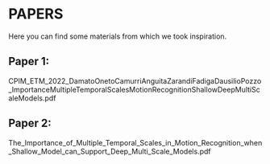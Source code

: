 # PAPERS
Here you can find some materials from which we took inspiration. 
## Paper 1:
CPIM_ETM_2022_DamatoOnetoCamurriAnguitaZarandiFadigaDausilioPozzo_ImportanceMultipleTemporalScalesMotionRecognitionShallowDeepMultiScaleModels.pdf
## Paper 2:
The_Importance_of_Multiple_Temporal_Scales_in_Motion_Recognition_when_Shallow_Model_can_Support_Deep_Multi_Scale_Models.pdf
